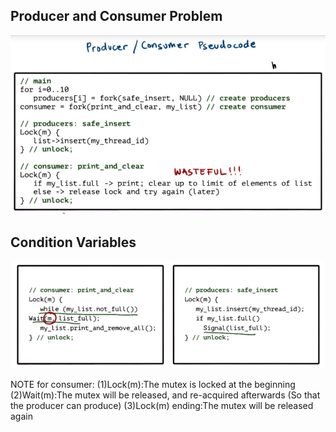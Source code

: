 ## Producer and Consumer Problem

![](/assets/producer_consumer_problem.png)

## Condition Variables

![](/assets/condition_variables_example.png)

NOTE for consumer:
(1)Lock(m):The mutex is locked at the beginning
(2)Wait(m):The mutex will be released, and re-acquired afterwards
(So that the producer can produce)
(3)Lock(m) ending:The mutex will be released again



